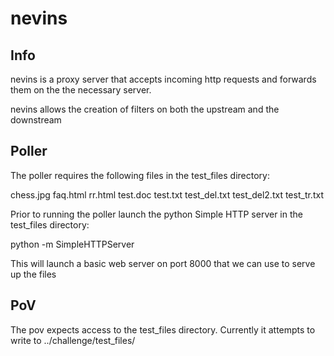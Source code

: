 # nevins

## Info

nevins is a proxy server that accepts incoming http requests and forwards them on the the necessary server.

nevins allows the creation of filters on both the upstream and the downstream

## Poller

The poller requires the following files in the test_files directory:

chess.jpg
faq.html
rr.html
test.doc
test.txt
test_del.txt
test_del2.txt
test_tr.txt

Prior to running the poller launch the python Simple HTTP server in the test_files directory:

python -m SimpleHTTPServer

This will launch a basic web server on port 8000 that we can use to serve up the files

## PoV

The pov expects access to the test_files directory. Currently it attempts to write to ../challenge/test_files/
